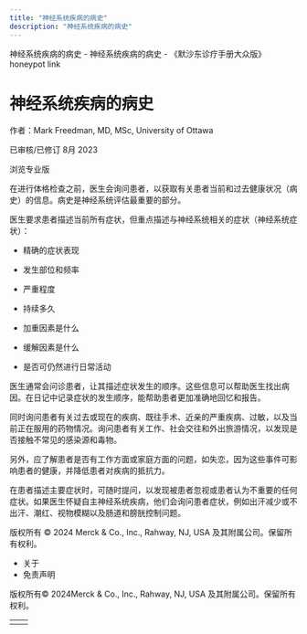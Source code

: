 ```yaml
---
title: "神经系统疾病的病史"
description: "神经系统疾病的病史"
---
```


﻿神经系统疾病的病史 \- 神经系统疾病的病史 \- 《默沙东诊疗手册大众版》 honeypot link

# 神经系统疾病的病史

作者：Mark Freedman, MD, MSc, University of Ottawa

已审核/已修订 8月 2023

浏览专业版

在进行体格检查之前，医生会询问患者，以获取有关患者当前和过去健康状况（病史）的信息。病史是神经系统评估最重要的部分。

医生要求患者描述当前所有症状，但重点描述与神经系统相关的症状（神经系统症状）：

- 精确的症状表现

- 发生部位和频率

- 严重程度

- 持续多久

- 加重因素是什么

- 缓解因素是什么

- 是否可仍然进行日常活动


医生通常会问诊患者，让其描述症状发生的顺序。这些信息可以帮助医生找出病因。在日记中记录症状的发生顺序，能帮助患者更加准确地回忆和报告。

同时询问患者有关过去或现在的疾病、既往手术、近亲的严重疾病、过敏，以及当前正在服用的药物情况。询问患者有关工作、社会交往和外出旅游情况，以发现是否接触不常见的感染源和毒物。

另外，应了解患者是否有工作方面或家庭方面的问题，如失恋，因为这些事件可影响患者的健康，并降低患者对疾病的抵抗力。

在患者描述主要症状时，可随时提问，以发现被患者忽视或患者认为不重要的任何症状。如果医生怀疑自主神经系统疾病，他们会询问患者症状，例如出汗减少或不出汗、潮红、视物模糊以及肠道和膀胱控制问题。



版权所有 © 2024
Merck & Co., Inc., Rahway, NJ, USA 及其附属公司。保留所有权利。

- 关于
- 免责声明

版权所有© 2024Merck & Co., Inc., Rahway, NJ, USA 及其附属公司。保留所有权利。

|     |     |
| --- | --- |
|  |  |